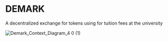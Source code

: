 # DEMARK
A decentralized exchange for tokens using for tuition fees at the university

![Demark_Context_Diagram_4 0 (1)](https://user-images.githubusercontent.com/19874142/58529562-8b98b900-8205-11e9-8974-03d26180d008.png)

